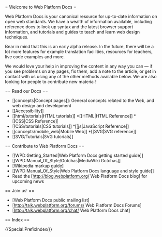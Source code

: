 = Welcome to Web Platform Docs =
  
Web Platform Docs is your canonical resource for up-to-date information on open web standards. We have a wealth of information available, including reference docs to look up syntax and the latest browser support information, and tutorials and guides to teach and learn web design techniques.
  
Bear in mind that this is an early alpha release. In the future, there will be a lot more features for example translation facilities, resources for teachers, live code examples and more.

We would love your help in improving the content in any way you can &mdash; if you see problems on any pages, fix them, add a note to the article, or get in contact with us using any of the other methods available below. We are also looking for people to contribute new material!

== Read our Docs ==

* [[concepts|Concept pages]]: General concepts related to the Web, and web design and development
* [[Accessibility]]
* [[html/tutorials|HTML tutorials]]
*[[HTML|HTML Reference]]
*[[CSS|CSS Reference]]
* [[CSS/tutorials|CSS tutorials]]
*[[js|JavaScript Reference]]
* [[concepts/mobile_web|Mobile Web]]
*[[SVG|SVG reference]]
* [[SVG/Tutorials|SVG tutorials]]

== Contribute to Web Platform Docs ==

* [[WPD:Getting_Started|Web Platform Docs getting started guide]]
* [[WPD:Manual_Of_Style/Gotchas|MediaWiki Gotchas]]
* [Wikipedia markup guide]
* [[WPD:Manual_Of_Style|Web Platform Docs language and style guide]]
* Read the [http://blog.webplatform.org/ Web Platform Docs blog] for upcoming news

== Join us! ==

* [Web Platform Docs public mailing list]
* [http://talk.webplatform.org/forums/ Web Platform Docs Forums]
* [http://talk.webplatform.org/chat/ Web Platform Docs chat]

== Index ==

{{Special:PrefixIndex/}}